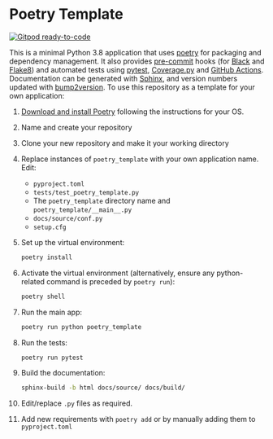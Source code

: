 # Poetry Template

[![Gitpod ready-to-code](https://img.shields.io/badge/Gitpod-ready--to--code-blue?logo=gitpod)](https://gitpod.io/#https://github.com/caveman280/poetry-python-template)

This is a minimal Python 3.8 application that uses [poetry](https://python-poetry.org) for packaging and dependency management. It also provides [pre-commit](https://pre-commit.com/) hooks (for [Black](https://black.readthedocs.io/en/stable/) and [Flake8](https://flake8.pycqa.org/en/latest/)) and automated tests using [pytest](https://pytest.org/), [Coverage.py](https://coverage.readthedocs.io/) and [GitHub Actions](https://github.com/features/actions). Documentation can be generated with [Sphinx](https://www.sphinx-doc.org/en/master/), and version numbers updated with [bump2version](https://github.com/c4urself/bump2version).
To use this repository as a template for your own application:

1. [Download and install Poetry](https://python-poetry.org/docs/#installation) following the instructions for your OS.
1. Name and create your repository
1. Clone your new repository and make it your working directory
1. Replace instances of `poetry_template` with your own application name. Edit:
   - `pyproject.toml`
   - `tests/test_poetry_template.py`
   - The `poetry_template` directory name and `poetry_template/__main__.py`
   - `docs/source/conf.py`
   - `setup.cfg`
1. Set up the virtual environment:

   ```bash
   poetry install
   ```

1. Activate the virtual environment (alternatively, ensure any python-related command is preceded by `poetry run`):

   ```bash
   poetry shell
   ```

1. Run the main app:

   ```bash
   poetry run python poetry_template
   ```

1. Run the tests:

   ```bash
   poetry run pytest
   ```

1. Build the documentation:

   ```bash
   sphinx-build -b html docs/source/ docs/build/
   ```

1. Edit/replace `.py` files as required.
1. Add new requirements with `poetry add` or by manually adding them to `pyproject.toml`